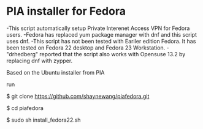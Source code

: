 # PIA installer for Fedora

-This script automatically setup Private Interenet Access VPN for Fedora users.
-Fedora has replaced yum package manager with dnf and this script uses dnf.
-This script has not been tested with Eariler edition Fedora. It has been tested on Fedora 22 desktop and Fedora 23 Workstation.
-"drhedberg" reported that the script also works with Opensuse 13.2 by replacing dnf with zypper.

Based on the Ubuntu installer from PIA

run 

$ git clone https://github.com/shaynewang/piafedora.git 

$ cd piafedora

$ sudo sh install_fedora22.sh
